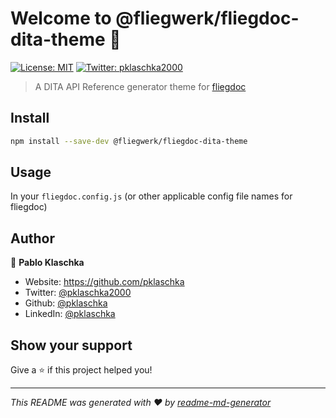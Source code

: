 # Welcome to @fliegwerk/fliegdoc-dita-theme 👋

[![License: MIT](https://img.shields.io/badge/License-MIT-yellow.svg)](LICENSE.md)
[![Twitter: pklaschka2000](https://img.shields.io/twitter/follow/pklaschka2000.svg?style=social)](https://twitter.com/pklaschka2000)

> A DITA API Reference generator theme for [fliegdoc](https://github.com/fliegwerk/fliegdoc)

## Install

```sh
npm install --save-dev @fliegwerk/fliegdoc-dita-theme
```

## Usage

In your `fliegdoc.config.js` (or other applicable config file names for fliegdoc)

## Author

👤 **Pablo Klaschka**

- Website: https://github.com/pklaschka
- Twitter: [@pklaschka2000](https://twitter.com/pklaschka2000)
- Github: [@pklaschka](https://github.com/pklaschka)
- LinkedIn: [@pklaschka](https://linkedin.com/in/pklaschka)

## Show your support

Give a ⭐️ if this project helped you!

---

_This README was generated with ❤️ by [readme-md-generator](https://github.com/kefranabg/readme-md-generator)_
